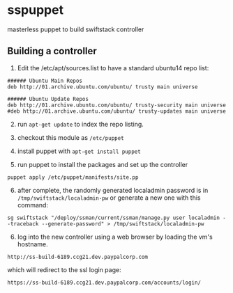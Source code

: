 # sspuppet
masterless puppet to build swiftstack controller

## Building a controller

1. Edit the /etc/apt/sources.list to have a standard ubuntu14 repo list:
```
###### Ubuntu Main Repos
deb http://01.archive.ubuntu.com/ubuntu/ trusty main universe

###### Ubuntu Update Repos
deb http://01.archive.ubuntu.com/ubuntu/ trusty-security main universe
#deb http://01.archive.ubuntu.com/ubuntu/ trusty-updates main universe
```

2. run `apt-get update` to index the repo listing.

3. checkout this module as `/etc/puppet`

4. install puppet with `apt-get install puppet`

5. run puppet to install the packages and set up the controller
```
puppet apply /etc/puppet/manifests/site.pp
```

6. after complete, the randomly generated localadmin password is in `/tmp/swiftstack/localadmin-pw` or generate a new one with this command:
```
sg swiftstack "/deploy/ssman/current/ssman/manage.py user localadmin --traceback --generate-password" > /tmp/swiftstack/localadmin-pw
```

6. log into the new controller using a web browser by loading the vm's hostname.
```
http://ss-build-6189.ccg21.dev.paypalcorp.com
```
which will redirect to the ssl login page:
```
https://ss-build-6189.ccg21.dev.paypalcorp.com/accounts/login/
```

